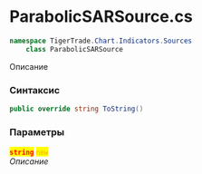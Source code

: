 
# ParabolicSARSource.cs
```csharp
namespace TigerTrade.Chart.Indicators.Sources  
    class ParabolicSARSource
```

Описание

### Синтаксис
```csharp
public override string ToString()
```

### Параметры  
<mark style="color:red;">**`string`**</mark> <mark style="color:orange;">`new`</mark>  
 *Описание*  
  

                    
                    